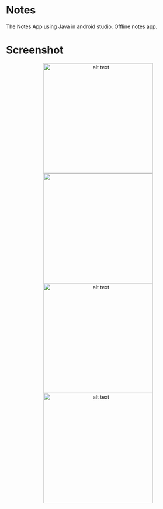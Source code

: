 # Notes
The Notes App using Java in android studio.
Offline notes app.

# Screenshot
<p align="center">
<img src="https://github.com/asgar72/Notes-App/assets/85785487/2ef0ba50-0985-4baf-9d79-803276947b24" alt="alt text" width="300">
<img src="https://github.com/asgar72/Notes-App/assets/85785487/dc59cc67-b44d-42fc-afdb-ff767d4ad713"alt text" width="300 ">
<img src="https://github.com/asgar72/Notes-App/assets/85785487/0bb9f1cb-82c0-4235-ae13-7458d07eeb20" alt="alt text" width="300">
  <img src="https://github.com/asgar72/Notes-App/assets/85785487/35f1a4a6-7be2-4f9e-b00b-a5c4e806713a" alt="alt text" width="300">
</p>
